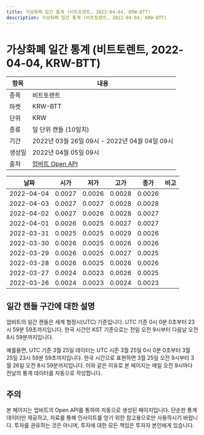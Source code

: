 ```yaml
---
title: 가상화폐 일간 통계 (비트토렌트, 2022-04-04, KRW-BTT)
description: 가상화폐 일간 통계 (비트토렌트, 2022-04-04, KRW-BTT)
---
```



가상화폐 일간 통계 (비트토렌트, 2022-04-04, KRW-BTT)
===

|항목|내용|
|--|--|
|종목|비트토렌트|
|마켓|KRW-BTT|
|단위|KRW|
|종류|일 단위 캔들 (10일치)|
|기간|2022년 03월 26일 09시 - 2022년 04월 04일 09시|
|생성일|2022년 04월 05일 09시|
|출처|[업비트 Open API](https://docs.upbit.com)|


|날짜|시가|저가|고가|종가|비고|
|--|--|--|--|--|--|
|2022-04-04|0.0027|0.0026|0.0028|0.0026|    |
|2022-04-03|0.0027|0.0027|0.0028|0.0028|    |
|2022-04-02|0.0027|0.0026|0.0028|0.0027|    |
|2022-04-01|0.0026|0.0025|0.0027|0.0027|    |
|2022-03-31|0.0025|0.0025|0.0029|0.0026|    |
|2022-03-30|0.0026|0.0025|0.0026|0.0026|    |
|2022-03-29|0.0026|0.0025|0.0027|0.0025|    |
|2022-03-28|0.0026|0.0025|0.0026|0.0026|    |
|2022-03-27|0.0024|0.0023|0.0026|0.0025|    |
|2022-03-26|0.0024|0.0023|0.0024|0.0023|    |


일간 캔들 구간에 대한 설명
---


업비트의 일간 캔들은 세계 협정시(UTC) 기준입니다. 
UTC 기준 0시 0분 0초부터 23시 59분 59초까지입니다. 
한국 시간인 KST 기준으로는 전일 오전 9시부터 다음날 오전 8시 59분까지입니다. 


예를들면, UTC 기준 3월 25일 데이터는 UTC 시준 3월 25일 0시 0분 0초부터 3월 25일 23시 59분 59초까지입니다. 
한국 시간으로 표현하면 3월 25일 오전 9시부터 3월 26일 오전 8시 59분까지입니다. 
이와 같은 이유로 본 페이지는 매일 오전 9시마다 전날의 통계 데이터를 자동으로 작성합니다. 


주의
---


본 페이지는 업비트의 Open API를 통하여 자동으로 생성된 페이지입니다. 
단순한 통계 데이터만 제공하고, 자료를 통해 인사이트를 얻기 위한 참고용으로만 사용하시기 바랍니다. 
투자를 권유하는 것은 아니며, 투자에 대한 모든 책임은 투자자 본인에게 있습니다. 
